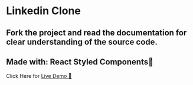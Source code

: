 <h1>Linkedin Clone</h1>
<h2>Fork the project and read the documentation for clear understanding of the source code.</h2>
<h2>Made with: React Styled Components📄</h2>
<p>Click Here for <a href="https://clone-linked-in.vercel.app/">Live Demo 🚀 </p>
